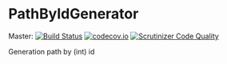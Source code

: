 # PathByIdGenerator

Master:
[![Build Status](https://travis-ci.org/t4web/PathByIdGenerator.svg?branch=master)](https://travis-ci.org/t4web/PathByIdGenerator)
[![codecov.io](http://codecov.io/github/t4web/PathByIdGenerator/coverage.svg?branch=master)](http://codecov.io/github/t4web/PathByIdGenerator?branch=master)
[![Scrutinizer Code Quality](https://scrutinizer-ci.com/g/t4web/ActionInjections/badges/quality-score.png?b=master)](https://scrutinizer-ci.com/g/t4web/ActionInjections/?branch=master)

Generation path by (int) id
